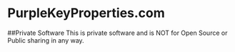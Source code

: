 # PurpleKeyProperties.com

##Private Software
This is private software and is NOT for Open Source or Public sharing in any way. 
